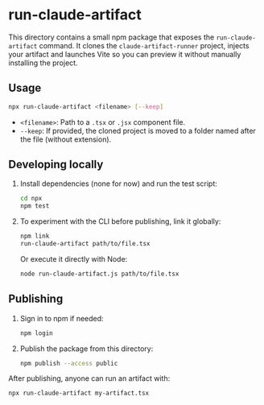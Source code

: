 # run-claude-artifact

This directory contains a small npm package that exposes the `run-claude-artifact` command.
It clones the `claude-artifact-runner` project, injects your artifact and launches Vite so you
can preview it without manually installing the project.

## Usage

```bash
npx run-claude-artifact <filename> [--keep]
```

- `<filename>`: Path to a `.tsx` or `.jsx` component file.
- `--keep`: If provided, the cloned project is moved to a folder named after the file (without extension).

## Developing locally

1. Install dependencies (none for now) and run the test script:
   ```bash
   cd npx
   npm test
   ```
2. To experiment with the CLI before publishing, link it globally:
   ```bash
   npm link
   run-claude-artifact path/to/file.tsx
   ```
   Or execute it directly with Node:
   ```bash
   node run-claude-artifact.js path/to/file.tsx
   ```

## Publishing

1. Sign in to npm if needed:
   ```bash
   npm login
   ```
2. Publish the package from this directory:
   ```bash
   npm publish --access public
   ```

After publishing, anyone can run an artifact with:

```bash
npx run-claude-artifact my-artifact.tsx
```
